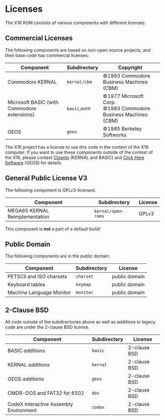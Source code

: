 # Licenses

The X16 ROM consists of various components with different licenses:

## Commercial Licenses

The following components are based on non-open source projects, and their base code has commercial licenses:

| Component                                   | Subdirectory    | Copyright |
|---------------------------------------------|-----------------|-----------|
| Commodore KERNAL                            | `kernal/cbm`    | &copy;1983 Commodore Business Machines (CBM) |
| Microsoft BASIC (with Commodore extensions) | `basic`,`math`  | &copy;1977 Microsoft Corp.<br/>&copy;1983 Commodore Business Machines (CBM) |
| GEOS                                        | `geos`          | &copy;1985 Berkeley Softworks |

The X16 project has a license to use this code in the context of the X16 computer. If you want to use these components outside of the context of the X16, please contaxt [Cloanto](https://www.amigaforever.com) (KERNAL and BASIC) and [Click Here Software](https://clickheresoftware.com) (GEOS) for details.

## General Public License V3

The following component is GPLv3-licensed.

| Component                                 | Subdirectory       | License |
|-------------------------------------------|--------------------|---------|
| MEGA65 KERNAL Reimplementation            | `kernal/open-roms` | GPLv3   |

This component is **not** a part of a default build!

## Public Domain

The following components are in the public domain:

| Component                                 | Subdirectory | License       |
|-------------------------------------------|--------------|---------------|
| PETSCII and ISO charsets                  | `charset`    | public domain |
| Keyboard tables                           | `keymap`     | public domain |
| Machine Language Monitor                  | `monitor`    | public domain |

## 2-Clause BSD

All code outside of the subdirectories above as well as *additions* to legacy code are under the 2-clause BSD license.

| Component                                 | Subdirectory | License       |
|-------------------------------------------|--------------|---------------|
| BASIC *additions*                         | `basic`      | 2-clause BSD  |
| KERNAL *additions*                        | `kernal`     | 2-clause BSD  |
| GEOS *additions*                          | `geos`       | 2-clause BSD  |
| CMDR-DOS and FAT32 for 6502               | `dos`        | 2-clause BSD  |
| CodeX Interactive Assembly Environment    | `codex`      | 2-clause BSD  |

